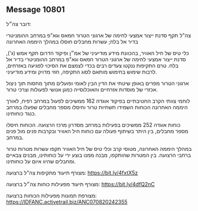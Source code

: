 ## Message 10801

דובר צה״ל:

צה"ל תקף סדנת ייצור אמצעי לחימה של ארגוני הטרור חמאס וגא"פ במרחב ההומניטרי בדיר אל בלח; עשרות מחבלים חוסלו במהלך היממה האחרונה 

כלי טיס של חיל האוויר, בהכוונת מידע מודיעיני של אמ״ן ופיקוד הדרום תקף אמש (ג'), סדנת ייצור אמצעי לחימה של ארגוני הטרור חמאס וגא"פ במרחב ההומניטרי בדיר אל בלח.
טרם התקיפות ננקטו צעדים רבים בכדי לצמצם את הסיכוי לפגיעה באזרחים, לרבות שימוש בחימוש מותאם לסוג התקיפה, חוזי מדויק ומידע מודיעיני.

ארגוני הטרור מפרים באופן שיטתי את הדין הבין לאומי ופועלים מתוך מחסות תוך ניצול אכזרי של מוסדות אזרחיים והאוכלוסייה כמגן אנושי לפעולות וצרכי טרור.

לוחמי צוותי הקרב החטיבתיים בפיקוד אוגדה 162 ממשיכים לפעול במרחב רפיח, לאורך היממה האחרונה הכוחות השמידו תשתיות טרור וחיסלו מספר מחבלים שפעלו במרחב כנגד כוחותינו.

כוחות אוגדה 252 ממשיכים בפעילות במרחב מסדרון מרכז הרצועה. הכוחות חיסלו מספר מחבלים, בין היתר בשיתוף פעולה עם כוחות חיל האוויר ובקרבות פנים מול פנים במרחב.

במהלך היממה האחרונה, מטוסי קרב וכלי טיס של חיל האוויר תקפו עשרות מטרות טרור ברחבי הרצועה. בין המטרות שהותקפו, מבנה ממנו בוצע ירי על כוחותינו, מבנים צבאיים ומחבלים שהיוו איום על כוחותינו.

מצורף תיעוד מתקיפות צה"ל ברצועה: https://bit.ly/4fxtX5z

מצורף תיעוד מפעילות כוחות צה״ל ברצועה: https://bit.ly/4dfQ2nC

מצורפת תמונות מפעילות הכוחות ברצועה: https://IDFANC.activetrail.biz/ANC070820242355

